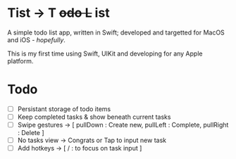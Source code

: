 # Tist → T ~~odo L~~ ist

A simple todo list app, written in Swift; developed and targetted for MacOS and iOS - _hopefully_.

This is my first time using Swift, UIKit and developing for any Apple platform.

# Todo

 - [ ] Persistant storage of todo items
 - [ ] Keep completed tasks & show beneath current tasks
 - [ ] Swipe gestures -> [ pullDown  : Create new, 
			   pullLeft  : Complete,
			   pullRight : Delete 	  ]
 - [ ] No tasks view -> Congrats or Tap to input new task
 - [ ] Add hotkeys -> [ / : to focus on task input ]
